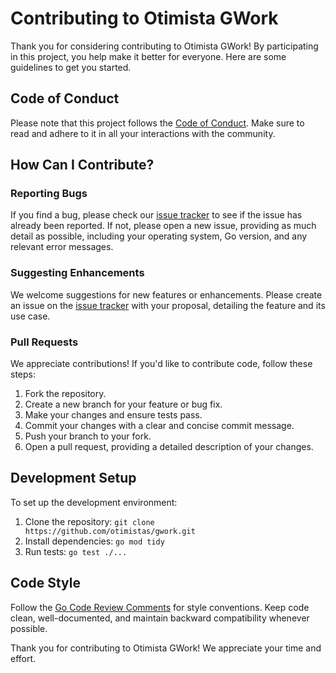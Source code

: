 # Contributing to Otimista GWork

Thank you for considering contributing to Otimista GWork! By participating in this project, you help make it better for everyone. Here are some guidelines to get you started.

## Code of Conduct

Please note that this project follows the [Code of Conduct](CODE_OF_CONDUCT.md). Make sure to read and adhere to it in all your interactions with the community.

## How Can I Contribute?

### Reporting Bugs

If you find a bug, please check our [issue tracker](https://github.com/otimistas/gwork/issues) to see if the issue has already been reported. If not, please open a new issue, providing as much detail as possible, including your operating system, Go version, and any relevant error messages.

### Suggesting Enhancements

We welcome suggestions for new features or enhancements. Please create an issue on the [issue tracker](https://github.com/otimistas/gwork/issues) with your proposal, detailing the feature and its use case.

### Pull Requests

We appreciate contributions! If you'd like to contribute code, follow these steps:

1. Fork the repository.
2. Create a new branch for your feature or bug fix.
3. Make your changes and ensure tests pass.
4. Commit your changes with a clear and concise commit message.
5. Push your branch to your fork.
6. Open a pull request, providing a detailed description of your changes.

## Development Setup

To set up the development environment:

1. Clone the repository: `git clone https://github.com/otimistas/gwork.git`
2. Install dependencies: `go mod tidy`
3. Run tests: `go test ./...`

## Code Style

Follow the [Go Code Review Comments](https://go.dev/wiki/CodeReviewComments) for style conventions. Keep code clean, well-documented, and maintain backward compatibility whenever possible.

Thank you for contributing to Otimista GWork! We appreciate your time and effort.
